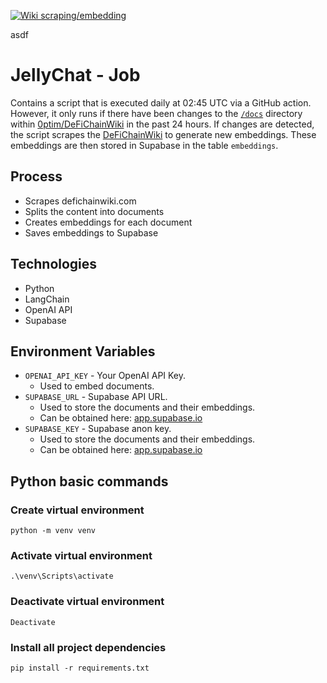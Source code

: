 [![Wiki scraping/embedding](https://github.com/0ptim/JellyChat/actions/workflows/wiki_scraping.yml/badge.svg)](https://github.com/0ptim/JellyChat/actions/workflows/wiki_scraping.yml)

asdf

# JellyChat - Job

Contains a script that is executed daily at 02:45 UTC via a GitHub action. However, it only runs if there have been changes to the [`/docs`](https://github.com/0ptim/DeFiChainWiki/tree/main/docs) directory within [0ptim/DeFiChainWiki](https://github.com/0ptim/DeFiChainWiki) in the past 24 hours. If changes are detected, the script scrapes the [DeFiChainWiki](defichainwiki.com) to generate new embeddings. These embeddings are then stored in Supabase in the table `embeddings`.

## Process

- Scrapes defichainwiki.com
- Splits the content into documents
- Creates embeddings for each document
- Saves embeddings to Supabase

## Technologies

- Python
- LangChain
- OpenAI API
- Supabase

## Environment Variables

- `OPENAI_API_KEY` - Your OpenAI API Key.
  - Used to embed documents.
- `SUPABASE_URL` - Supabase API URL.
  - Used to store the documents and their embeddings.
  - Can be obtained here: [app.supabase.io](https://app.supabase.com/)
- `SUPABASE_KEY` - Supabase anon key.
  - Used to store the documents and their embeddings.
  - Can be obtained here: [app.supabase.io](https://app.supabase.com/)

## Python basic commands

### Create virtual environment

```
python -m venv venv
```

### Activate virtual environment

```
.\venv\Scripts\activate
```

### Deactivate virtual environment

```
Deactivate
```

### Install all project dependencies

```
pip install -r requirements.txt
```
